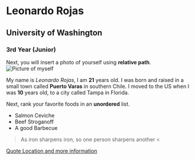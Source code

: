# Leonardo Rojas
## University of Washington
### 3rd Year (Junior)

Next, you will insert a photo of yourself using **relative path**.
![Picture of myself](./Leonardo.jpg)

My name is *Leonardo Rojas*, I am **21** years old. I was born and raised in a small town called **Puerto Varas** in southern Chile. I moved to the US when I was **10** years old, to a city called Tampa in Florida.

Next, rank your favorite foods in an **unordered** list.
- Salmon Ceviche
- Beef Stroganoff
- A good Barbecue


> As iron sharpens iron, so one person sharpens another <

[Quote Location and more information](https://www.biblegateway.com/passage/?search=Proverbs+27%3A17&version=NIV)
